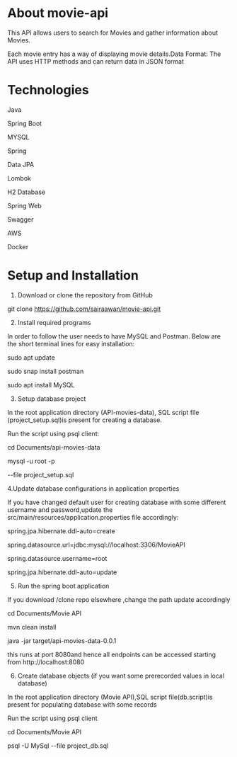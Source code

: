 # About movie-api

This API allows users to search for Movies and gather information about Movies.

Each movie entry has a way of displaying movie details.Data Format: The API uses HTTP methods and can return data in JSON format



# Technologies

Java

Spring Boot

MYSQL

Spring 

Data JPA

Lombok

H2 Database

Spring Web

Swagger

AWS

Docker

# Setup and Installation

1.	Download or clone the repository from GitHub
	
git clone https://github.com/sairaawan/movie-api.git

2.	Install required programs

In order to follow the user needs to have MySQL and Postman. Below are the short terminal lines for easy installation:

sudo apt update

sudo snap install postman

sudo apt install MySQL

3.	Setup database project

In the root application directory (API-movies-data), SQL script file (project_setup.sql)is present for creating a database.

Run the script using psql client:

cd Documents/api-movies-data

mysql -u root -p

--file project_setup.sql

4.Update database configurations in application properties

If you have changed default user for creating database with some different username and password,update the src/main/resources/application.properties file accordingly:

spring.jpa.hibernate.ddl-auto=create 

spring.datasource.url=jdbc:mysql://localhost:3306/MovieAPI

spring.datasource.username=root

spring.jpa.hibernate.ddl-auto=update

5. Run the spring boot application

If you download /clone repo elsewhere ,change the path update accordingly

cd Documents/Movie API

mvn clean install


java -jar target/api-movies-data-0.0.1

this runs at port 8080and hence all  endpoints can be accessed starting from http://localhost:8080

6. Create database objects (if you want some prerecorded  values in local database)

In the root application directory (Movie API),SQL script file(db.script)is present for populating database with some records

Run the script using psql client

cd Documents/Movie API

psql -U MySql --file project_db.sql

